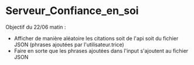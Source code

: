 # Serveur_Confiance_en_soi

Objectif du 22/06 matin :
- Afficher de manière aléatoire les citations soit de l'api soit du fichier JSON (phrases ajoutées par l'utilisateur.trice)
- Faire en sorte que les phrases ajoutées dans l'input s'ajoutent au fichier JSON